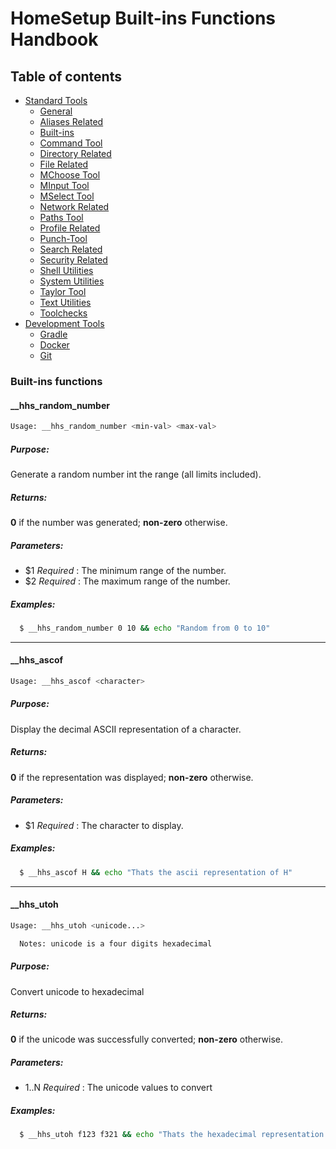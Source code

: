 # HomeSetup Built-ins Functions Handbook

## Table of contents

<!-- toc -->
- [Standard Tools](../../functions.md#standard-tools)
  * [General](general.md)
  * [Aliases Related](aliases-related.md)
  * [Built-ins](built-ins.md)
  * [Command Tool](command-tool.md)
  * [Directory Related](directory-related.md)
  * [File Related](file-related.md)
  * [MChoose Tool](mchoose-tool.md)
  * [MInput Tool](minput-tool.md)
  * [MSelect Tool](mselect-tool.md)
  * [Network Related](network-related.md)
  * [Paths Tool](paths-tool.md)
  * [Profile Related](profile-related.md)
  * [Punch-Tool](punch-tool.md)
  * [Search Related](search-related.md)
  * [Security Related](security-related.md)
  * [Shell Utilities](shell-utilities.md)
  * [System Utilities](system-utilities.md)
  * [Taylor Tool](taylor-tool.md)
  * [Text Utilities](text-utilities.md)
  * [Toolchecks](toolchecks.md)
- [Development Tools](../../functions.md#development-tools)
  * [Gradle](../dev-tools/gradle-tools.md)
  * [Docker](../dev-tools/docker-tools.md)
  * [Git](../dev-tools/git-tools.md)
<!-- tocstop -->


### Built-ins functions

#### __hhs_random_number

```bash
Usage: __hhs_random_number <min-val> <max-val>
```

##### **Purpose**:

Generate a random number int the range <min> <max> (all limits included).

##### **Returns**:

**0** if the number was generated; **non-zero** otherwise.

##### **Parameters**: 

  - $1 _Required_ : The minimum range of the number.
  - $2 _Required_ : The maximum range of the number.

##### **Examples:**

```bash
  $ __hhs_random_number 0 10 && echo "Random from 0 to 10"
```


------
#### __hhs_ascof

```bash
Usage: __hhs_ascof <character>
```

##### **Purpose**:

Display the decimal ASCII representation of a character.

##### **Returns**:

**0** if the representation was displayed; **non-zero** otherwise.

##### **Parameters**: 

  - $1 _Required_ : The character to display.

##### **Examples:**

```bash
  $ __hhs_ascof H && echo "Thats the ascii representation of H"
```


------
#### __hhs_utoh

```bash
Usage: __hhs_utoh <unicode...>

  Notes: unicode is a four digits hexadecimal
```

##### **Purpose**:

Convert unicode to hexadecimal

##### **Returns**:

**0** if the unicode was successfully converted; **non-zero** otherwise.

##### **Parameters**: 

  - $1..$N _Required_ : The unicode values to convert

##### **Examples:**

```bash
  $ __hhs_utoh f123 f321 && echo "Thats the hexadecimal representation of the unicode valus f123 and f321"
```

